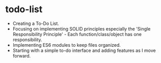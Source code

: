 # todo-list

* Creating a To-Do List.
* Focusing on implementing SOLID principles especially the 'Single Responsibility Principle' - Each function/class/object has one responsibility.
* Implementing ES6 modules to keep files organized.
* Starting with a simple to-do interface and adding features as I move forward.



